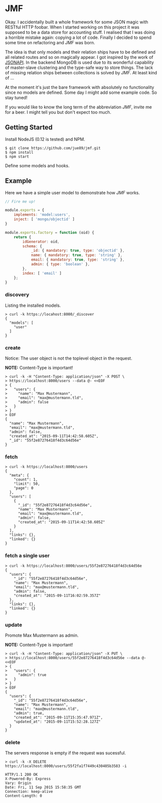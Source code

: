 # JMF

Okay. I accidentally built a whole framework for some JSON magic with RESTful HTTP foobar. When I started working on this project it was supposed to be a data store for accounting stuff. I realised that I was doing a horrible mistake again: copying a lot of code. Finally I decided to spend some time on refactoring and *JMF* was born.

The idea is that only models and their relation ships have to be defined and all related routes and so on magically appear. I got inspired by the work of [JSONAPI](http://jsonapi.org). In the backend MongoDB is used due to its wonderful capability of master-slave clustering and the type-safe way to store things. The lack of missing relation ships between collections is solved by *JMF*. At least kind of ...

At the moment it's just the bare framework with absolutely no functionality since no models are defined. Some day I might add some example code. So stay tuned!

If you would like to know the long term of the abbreviation *JMF*, invite me for a beer. I might tell you but don't expect too much.


## Getting Started

Install NodeJS (0.12 is tested) and NPM.

```
$ git clone https://github.com/jue89/jmf.git
$ npm install
$ npm start
```

Define some models and hooks.


## Example

Here we have a simple user model to demonstrate how  *JMF* works.

``` javascript
// Fire me up! 

module.exports = {
	implements: 'model:users',
	inject: [ 'mongo/objectid' ]
}

module.exports.factory = function (oid) {
	return {
		idGenerator: oid,
		schema: {
			_id: { mandatory: true, type: 'objectid' },
			name: { mandatory: true, type: 'string' },
			email: { mandatory: true, type: 'string' },
			admin: { type: 'boolean' },
		},
		index: [ 'email' ]
	};
}
```


### discovery

Listing the installed models.

```
> curl -k https://locahost:8000/_discover
{
  "models": [
    "user"
  ]
}
```

### create

Notice: The user object is not the toplevel object in the request.

**NOTE:** Content-Type is important!

```
> curl -k -H "Content-Type: application/json" -X POST \
> https://localhost:8000/users --data @- <<EOF 
> {
>   "users": {
>     "name": "Max Mustermann",
>     "email": "max@mustermann.tld",
>     "admin": false
>   }
> }
> EOF
{
  "name": "Max Mustermann",
  "email": "max@mustermann.tld",
  "admin": false,
  "created_at": "2015-09-11T14:42:58.605Z",
  "_id": "55f2e87276418f4d3c64d56e"
}
```

### fetch

```
> curl -k https://localhost:8000/users
{
  "meta": {
    "count": 1,
    "limit": 50,
    "page": 0
  },
  "users": [
    {
      "_id": "55f2e87276418f4d3c64d56e",
      "name": "Max Mustermann",
      "email": "max@mustermann.tld",
      "admin": false,
      "created_at": "2015-09-11T14:42:58.605Z"
    }
  ],
  "links": {},
  "linked": {}
}
```

### fetch a single user

```
> curl -k https://localhost:8000/users/55f2e87276418f4d3c64d56e
{
  "users": {
    "_id": "55f2e87276418f4d3c64d56e",
    "name": "Max Mustermann",
    "email": "max@mustermann.tld",
    "admin": false,
    "created_at": "2015-09-11T16:02:59.357Z"
  },
  "links": {},
  "linked": {}
}
```

### update

Promote Max Mustermann as admin.

**NOTE:** Content-Type is important!

```
> curl -k -H "Content-Type: application/json" -X PUT \
> https://localhost:8000/users/55f2e87276418f4d3c64d56e --data @- <<EOF
> {
>   "users": {
>     "admin": true
>   }
> }
> EOF
{
  "users": {
    "_id": "55f2e87276418f4d3c64d56e",
    "name": "Max Mustermann",
    "email": "max@mustermann.tld",
    "admin": true,
    "created_at": "2015-09-11T15:35:47.971Z",
    "updated_at": "2015-09-11T15:52:28.127Z"
  }
}
```

### delete

The servers response is empty if the request was sucessful.

```
> curl -k -X DELETE https://localhost:8000/users/55f2fa1f7449c430405b3583 -i

HTTP/1.1 200 OK
X-Powered-By: Express
Vary: Origin
Date: Fri, 11 Sep 2015 15:58:35 GMT
Connection: keep-alive
Content-Length: 0
```
